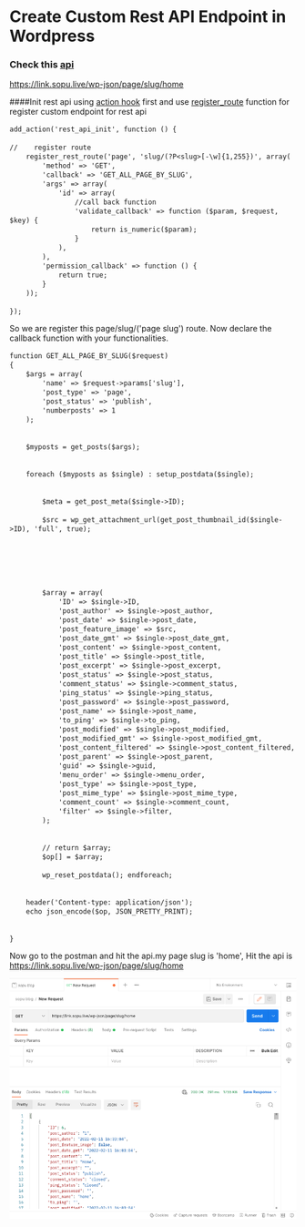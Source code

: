 # Create Custom Rest API Endpoint in Wordpress

### Check this [api](https://link.sopu.live/wp-json/page/slug/home)
https://link.sopu.live/wp-json/page/slug/home

####Init rest api using [action hook](https://developer.wordpress.org/reference/functions/add_action/) first and use [register_route](https://developer.wordpress.org/reference/functions/register_rest_route/) function for register custom endpoint for rest api 
```
add_action('rest_api_init', function () {

//    register route
    register_rest_route('page', 'slug/(?P<slug>[-\w]{1,255})', array(
        'method' => 'GET',
        'callback' => 'GET_ALL_PAGE_BY_SLUG',
        'args' => array(
            'id' => array(
                //call back function
                'validate_callback' => function ($param, $request, $key) {
                    return is_numeric($param);
                }
            ),
        ),
        'permission_callback' => function () {
            return true;
        }
    ));

});
```

So we are register this page/slug/('page slug') route. Now declare the callback function with your functionalities.
```
function GET_ALL_PAGE_BY_SLUG($request)
{
    $args = array(
        'name' => $request->params['slug'],
        'post_type' => 'page',
        'post_status' => 'publish',
        'numberposts' => 1
    );


    $myposts = get_posts($args);


    foreach ($myposts as $single) : setup_postdata($single);


        $meta = get_post_meta($single->ID);

        $src = wp_get_attachment_url(get_post_thumbnail_id($single->ID), 'full', true);






        $array = array(
            'ID' => $single->ID,
            'post_author' => $single->post_author,
            'post_date' => $single->post_date,
            'post_feature_image' => $src,
            'post_date_gmt' => $single->post_date_gmt,
            'post_content' => $single->post_content,
            'post_title' => $single->post_title,
            'post_excerpt' => $single->post_excerpt,
            'post_status' => $single->post_status,
            'comment_status' => $single->comment_status,
            'ping_status' => $single->ping_status,
            'post_password' => $single->post_password,
            'post_name' => $single->post_name,
            'to_ping' => $single->to_ping,
            'post_modified' => $single->post_modified,
            'post_modified_gmt' => $single->post_modified_gmt,
            'post_content_filtered' => $single->post_content_filtered,
            'post_parent' => $single->post_parent,
            'guid' => $single->guid,
            'menu_order' => $single->menu_order,
            'post_type' => $single->post_type,
            'post_mime_type' => $single->post_mime_type,
            'comment_count' => $single->comment_count,
            'filter' => $single->filter,
        );


        // return $array;
        $op[] = $array;

        wp_reset_postdata(); endforeach;


    header('Content-type: application/json');
    echo json_encode($op, JSON_PRETTY_PRINT);


}
```

Now go to the postman and hit the api.my page slug is 'home', Hit the api is https://link.sopu.live/wp-json/page/slug/home

![img.png](img.png)